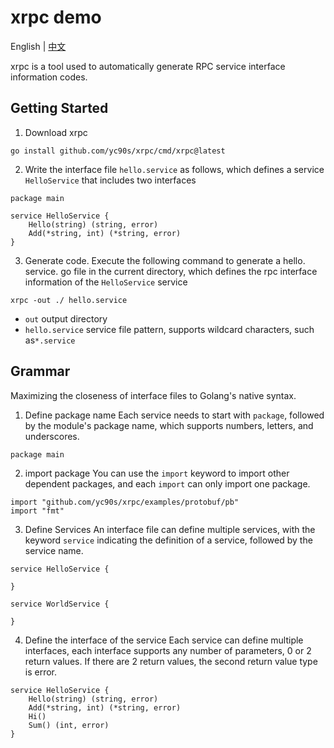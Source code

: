 # xrpc demo
English | [中文](README.md)

xrpc is a tool used to automatically generate RPC service interface information codes.

## Getting Started
1. Download xrpc
```git
go install github.com/yc90s/xrpc/cmd/xrpc@latest
```

2. Write the interface file `hello.service` as follows, which defines a service `HelloService` that includes two interfaces
```
package main

service HelloService {
    Hello(string) (string, error)
    Add(*string, int) (*string, error)
}
```

3. Generate code. Execute the following command to generate a hello. service. go file in the current directory, which defines the rpc interface information of the `HelloService` service
```
xrpc -out ./ hello.service
```
* `out` output directory
* `hello.service` service file pattern, supports wildcard characters, such as`*.service`

## Grammar
Maximizing the closeness of interface files to Golang's native syntax.

1. Define package name
Each service needs to start with `package`, followed by the module's package name, which supports numbers, letters, and underscores.
```
package main
```

2. import package
You can use the `import` keyword to import other dependent packages, and each `import` can only import one package.
```
import "github.com/yc90s/xrpc/examples/protobuf/pb"
import "fmt"
```

3. Define Services
An interface file can define multiple services, with the keyword `service` indicating the definition of a service, followed by the service name.
```
service HelloService {

}

service WorldService {

}
```

4. Define the interface of the service
Each service can define multiple interfaces, each interface supports any number of parameters, 0 or 2 return values. If there are 2 return values, the second return value type is error.
```
service HelloService {
    Hello(string) (string, error)
    Add(*string, int) (*string, error)
    Hi()
    Sum() (int, error)
}
```